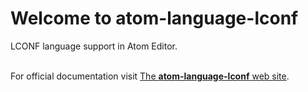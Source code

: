 # Welcome to atom-language-lconf

LCONF language support in Atom Editor. <br /><br />

For official documentation visit [The **atom-language-lconf** web site](http://lconf.github.io/atom-language-lconf/).
